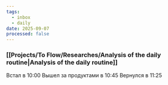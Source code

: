 ```yaml
---
tags:
  - inbox
  - daily
date: 2025-09-07
processed: false
---
```

### [[Projects/To Flow/Researches/Analysis of the daily routine|Analysis of the daily routine]]

Встал в 10:00
Вышел за продуктами в 10:45
Вернулся в 11:25
